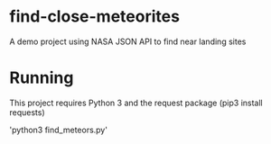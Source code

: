 # find-close-meteorites
A demo project using NASA JSON API to find near landing sites

# Running

This project requires Python 3 and the request package (pip3 install requests)

'python3 find_meteors.py'
